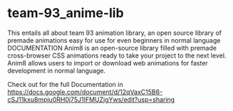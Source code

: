 # team-93_anime-lib
This entails all about team 93 animation library, an open source library of premade animations easy for use for even beginners in normal language
DOCUMENTATION
Anim8 is an open-source library filled with premade cross-browser CSS animations ready to take your project to the next level. Anim8 allows users to import or download web animations for faster development in normal language.

Check out for the full Documentation in https://docs.google.com/document/d/12qVaxC15B6-cSJ11kxu8mpju0RH0j75J1IFMUZjgYws/edit?usp=sharing
